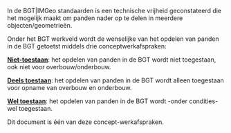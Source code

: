 In de BGT\|IMGeo standaarden is een technische vrijheid geconstateerd die het
mogelijk maakt om panden nader op te delen in meerdere objecten/geometrieën.

Onder het BGT werkveld wordt de wenselijke van het opdelen van panden in de BGT
getoetst middels drie conceptwerkafspraken:

[**Niet-toestaan**](https://docs.geostandaarden.nl/imgeo/werkafspraken/opdelen-panden/niet-toestaan/):
het opdelen van panden in de BGT wordt niet toegestaan, ook niet voor
overbouw/onderbouw.

[**Deels
toestaan**](https://docs.geostandaarden.nl/imgeo/werkafspraken/opdelen-panden/deels-toestaan/):
het opdelen van panden in de BGT wordt alleen toegestaan voor opname van
overbouw en onderbouw.

[**Wel
toestaan**](https://docs.geostandaarden.nl/imgeo/werkafspraken/opdelen-panden/wel-toestaan/):
het opdelen van panden in de BGT wordt -onder condities- wel toegestaan.

Dit document is één van deze concept-werkafspraken.
